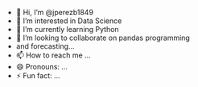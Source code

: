 - 👋 Hi, I’m @jperezb1849
- 👀 I’m interested in Data Science
- 🌱 I’m currently learning Python
- 💞️ I’m looking to collaborate on pandas programming
- and forecasting...
- 📫 How to reach me ...
- 😄 Pronouns: ...
- ⚡ Fun fact: ...

<!---
jperezb1849/jperezb1849 is a ✨ special ✨ repository because its `README.md` (this file) appears on your GitHub profile.
You can click the Preview link to take a look at your changes.
--->
